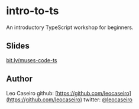 # intro-to-ts

An introductory TypeScript workshop for beginners.

## Slides

[bit.ly/muses-code-ts](http://bit.ly/muses-code-ts)


## Author
Leo Caseiro
github: [https://github.com/leocaseiro](https://github.com/leocaseiro)
twitter: [@leocaseiro](https://twitter.com/leocaseiro)
